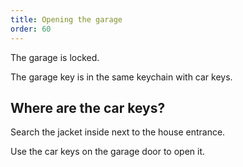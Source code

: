 ```yaml
---
title: Opening the garage
order: 60
---
```


The garage is locked.

The garage key is in the same keychain with car keys.

## Where are the car keys?
Search the jacket inside next to the house entrance.

Use the car keys on the garage door to open it.
